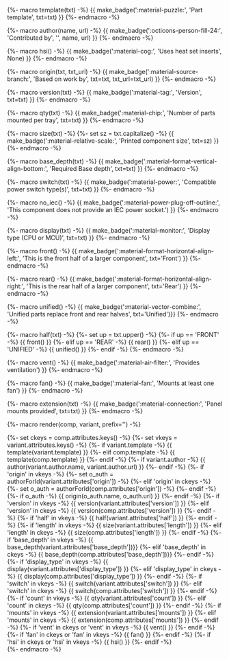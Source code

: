 {%- macro template(txt) -%}
{{ make_badge(':material-puzzle:', 'Part template', txt=txt) }}
{%- endmacro -%}

{%- macro author(name, url) -%}
{{ make_badge(':octicons-person-fill-24:', 'Contributed by', '', name, url) }}
{%- endmacro -%}

{%- macro hsi() -%}
{{ make_badge(':material-cog:', 'Uses heat set inserts', None) }}
{%- endmacro -%}

{%- macro origin(txt, txt_url) -%}
{{ make_badge(':material-source-branch:', 'Based on work by', txt=txt, txt_url=txt_url) }}
{%- endmacro -%}

{%- macro version(txt) -%}
{{ make_badge(':material-tag:', 'Version', txt=txt) }}
{%- endmacro -%}

{%- macro qty(txt) -%}
{{ make_badge(':material-chip:', 'Number of parts mounted per tray', txt=txt) }}
{%- endmacro -%}

{%- macro size(txt) -%}
{%- set sz = txt.capitalize() -%}
{{ make_badge(':material-relative-scale:', 'Printed component size', txt=sz) }}
{%- endmacro -%}

{%- macro base_depth(txt) -%}
{{ make_badge(':material-format-vertical-align-bottom:', 'Required Base depth', txt=txt) }}
{%- endmacro -%}

{%- macro switch(txt) -%}
{{ make_badge(':material-power:', 'Compatible power switch type(s)', txt=txt) }}
{%- endmacro -%}

{%- macro no_iec() -%}
{{ make_badge(':material-power-plug-off-outline:', 'This component does not provide an IEC power socket.') }}
{%- endmacro -%}

{%- macro display(txt) -%}
{{ make_badge(':material-monitor:', 'Display type (CPU or MCU)', txt=txt) }}
{%- endmacro -%}

{%- macro front() -%}
{{ make_badge(':material-format-horizontal-align-left:', 'This is the front half of a larger component', 
                 txt='Front') }}
{%- endmacro -%}

{%- macro rear() -%}
{{ make_badge(':material-format-horizontal-align-right:', 'This is the rear half of a larger component', txt='Rear') }}
{%- endmacro -%}

{%- macro unified() -%}
{{ make_badge(':material-vector-combine:', 'Unified parts replace front and rear halves', txt='Unified')}}
{%- endmacro -%}

{%- macro half(txt) -%}
{%- set up = txt.upper() -%}
{%- if up == 'FRONT' -%}
{{ front() }}
{%- elif up == 'REAR' -%}
{{ rear() }}
{%- elif up == 'UNIFIED' -%}
{{ unified() }}
{%- endif -%}
{%- endmacro -%}

{%- macro vent() -%}
{{ make_badge(':material-air-filter:', 'Provides ventilation') }}
{%- endmacro -%}

{%- macro fan() -%}
{{ make_badge(':material-fan:', 'Mounts at least one fan') }}
{%- endmacro -%}

{%- macro extension(txt) -%}
{{ make_badge(':material-connection:', 'Panel mounts provided', txt=txt) }}
{%- endmacro -%}

{%- macro render(comp, variant, prefix='') -%}
<div markdown>
{%- set ckeys = comp.attributes.keys() -%}
{%- set vkeys = variant.attributes.keys() -%}
{%- if variant.template -%}
{{ template(variant.template) }}
{%- elif comp.template -%}
{{ template(comp.template) }}
{%- endif -%}
{%- if variant.author -%}
{{ author(variant.author.name, variant.author.url) }}
{%- endif -%}
{%- if 'origin' in vkeys -%}
{%- set o_auth = authorForId(variant.attributes['origin']) -%}
{%- elif 'origin' in ckeys -%}
{%- set o_auth = authorForId(comp.attributes['origin']) -%}
{%- endif -%}
{%- if o_auth -%}
{{ origin(o_auth.name, o_auth.url) }}
{%- endif -%}
{%- if 'version' in vkeys -%}
{{ version(variant.attributes['version']) }}
{%- elif 'version' in ckeys -%}
{{ version(comp.attributes['version']) }}
{%- endif -%}
{%- if 'half' in vkeys -%}
{{ half(variant.attributes['half']) }}
{%- endif -%}
{%- if 'length' in vkeys -%}
{{ size(variant.attributes['length']) }}
{%- elif 'length' in ckeys -%}
{{ size(comp.attributes['length']) }}
{%- endif -%}
{%- if 'base_depth' in vkeys -%}
{{ base_depth(variant.attributes['base_depth'])}}
{%- elif 'base_depth' in ckeys -%}
{{ base_depth(comp.attributes['base_depth'])}}
{%- endif -%}
{%- if 'display_type' in vkeys -%}
{{ display(variant.attributes['display_type']) }}
{%- elif 'display_type' in ckeys -%}
{{ display(comp.attributes['display_type']) }}
{%- endif -%}
{%- if 'switch' in vkeys -%}
{{ switch(variant.attributes['switch']) }}
{%- elif 'switch' in ckeys -%}
{{ switch(comp.attributes['switch']) }}
{%- endif -%}
{%- if 'count' in vkeys -%}
{{ qty(variant.attributes['count']) }}
{%- elif 'count' in ckeys -%}
{{ qty(comp.attributes['count']) }}
{%- endif -%}
{%- if 'mounts' in vkeys -%}
{{ extension(variant.attributes['mounts']) }}
{%- elif 'mounts' in ckeys -%}
{{ extension(comp.attributes['mounts']) }}
{%- endif -%}
{%- if 'vent' in  ckeys or 'vent' in vkeys -%}
{{ vent() }}
{%- endif -%}
{%- if 'fan' in  ckeys or 'fan' in vkeys -%}
{{ fan() }}
{%- endif -%}
{%- if 'hsi' in ckeys or 'hsi' in vkeys -%}
{{ hsi() }}
{%- endif -%}
</div>
{%- endmacro -%}
